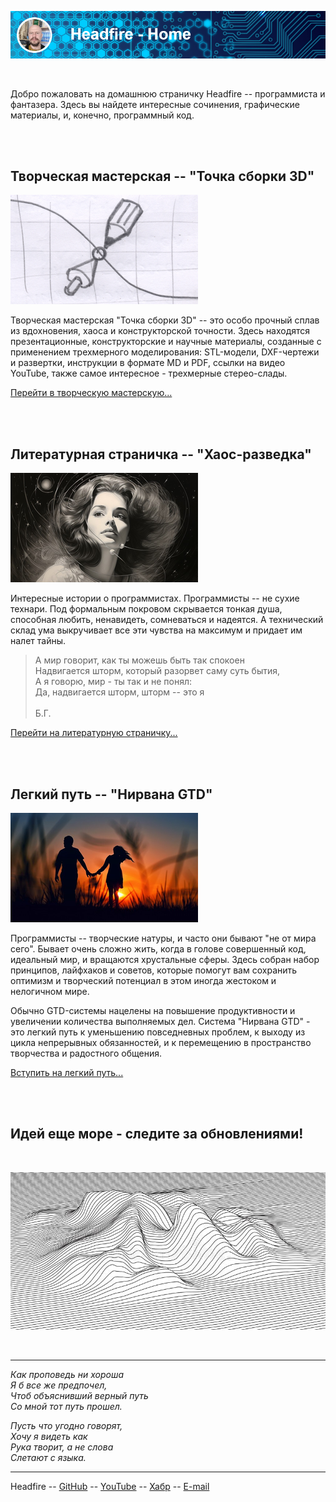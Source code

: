 
![Headfire - Home](assets/header_home.png)

<br>

Добро пожаловать на домашнюю страничку Headfire -- программиста и фантазера. Здесь вы найдете
интересные сочинения, графические материалы, и, конечно, программный код.

<br>
<br>

## Творческая мастерская -- "Точка сборки 3D"

![Headfire - Точка сборки 3D](assets/icon_point.png)

Творческая мастерская "Точка сборки 3D" -- это особо прочный сплав из вдохновения, хаоса и конструкторской точности.
Здесь находятся презентационные, конструкторские и научные материалы, созданные с применением трехмерного моделирования: STL-модели, 
DXF-чертежи и развертки, инструкции в формате MD и PDF, ссылки на видео YouTube, также самое интересное - трехмерные стерео-слады.

[Перейти в творческую мастерскую...](point/index.html)

<br>
<br>

## Литературная страничка -- "Хаос-разведка"

![Headfire - Хаос-разведка](assets/icon_chaos.png)

Интересные истории о программистах. Программисты -- не сухие технари. Под формальным покровом скрывается тонкая душа,
способная любить, ненавидеть, сомневаться и надеятся. А технический склад ума выкручивает все эти чувства 
на максимум и придает им налет тайны.

>А мир говорит, как ты можешь быть так спокоен<br>
>Надвигается шторм, который разорвет саму суть бытия,<br>
>А я говорю, мир - ты так и не понял:<br>
>Да, надвигается шторм, шторм -- это я<br>
><br>
>Б.Г.

[Перейти на литературную страничку...](chaos/index.html)

<br>
<br>

## Легкий путь -- "Нирвана GTD"

![Headfire - Нирвана GTD](assets/icon_nirvana.png)

Программисты -- творческие натуры, и часто они бывают "не от мира сего". Бывает очень сложно жить,
когда в голове совершенный код, идеальный мир, и вращаются хрустальные сферы. 
Здесь собран набор принципов, лайфхаков и советов, которые помогут вам сохранить оптимизм и 
творческий потенциал в этом иногда жестоком и нелогичном мире.

Обычно GTD-системы нацелены на повышение продуктивности и увеличении количества выполняемых дел.
Система "Нирвана GTD" - это легкий путь к уменьшению повседневных проблем, к выходу из цикла непрерывных обязанностей,
и к перемещению в пространство творчества и радостного общения.

[Вступить на легкий путь...](nirvana/index.html)

<br>
<br>

## Идей еще море - следите за обновлениями!

<br>

![Море идей](assets/func.png)

<br>

--- 

*Как проповедь ни хороша*  
*Я б все же предпочел,*  
*Чтоб объяснивший верный путь*  
*Со мной тот путь прошел.*  

*Пусть что угодно говорят,*  
*Хочу я видеть как*  
*Рука творит, а не слова*  
*Слетают с языка.*


---

Headfire --
[GitHub](https://github.com/headfire) --
[YouTube](https://www.youtube.com/channel/UCM4ZKGjRaWpOrHx_RuSHyig) --
[Хабр](https://habr.com/ru/users/headfire/posts/) --
[E-mail](mailto:headfire@yandex.ru)




